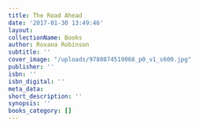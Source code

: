 ```yaml
---
title: The Road Ahead
date: '2017-01-30 13:49:46'
layout: 
collectionName: Books
author: Roxana Robinson
subtitle: ''
cover_image: "/uploads/9780874519068_p0_v1_s600.jpg"
publisher: ''
isbn: ''
isbn_digital: ''
meta_data: 
short_description: ''
synopsis: ''
books_category: []
---
```

